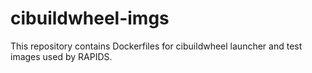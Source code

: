 # cibuildwheel-imgs

This repository contains Dockerfiles for cibuildwheel launcher and test images used by RAPIDS.
